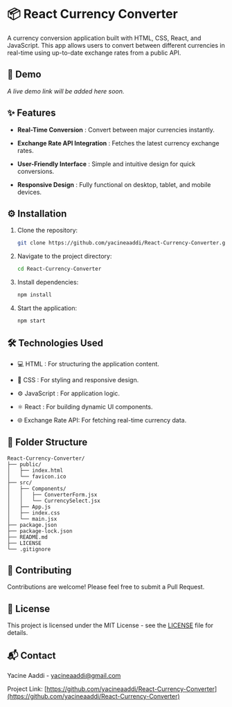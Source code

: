 # 📦 React Currency Converter

A currency conversion application built with HTML, CSS, React, and JavaScript. This app allows users to convert between different currencies in real-time using up-to-date exchange rates from a public API.

## 🔗 Demo

_A live demo link will be added here soon._

## ✨ Features

- **Real-Time Conversion** : Convert between major currencies instantly.

- **Exchange Rate API Integration** : Fetches the latest currency exchange rates.

- **User-Friendly Interface** : Simple and intuitive design for quick conversions.

- **Responsive Design** : Fully functional on desktop, tablet, and mobile devices.

## ⚙️ Installation

1. Clone the repository:

   ```bash
   git clone https://github.com/yacineaaddi/React-Currency-Converter.git
   ```

2. Navigate to the project directory:

   ```bash
   cd React-Currency-Converter
   ```

3. Install dependencies:

   ```bash
   npm install
   ```

4. Start the application:
   ```bash
   npm start
   ```

## 🛠️ Technologies Used

- 💻 HTML : For structuring the application content.

- 🎨 CSS : For styling and responsive design.

- ⚙️ JavaScript : For application logic.

- ⚛️ React : For building dynamic UI components.

- 🌐 Exchange Rate API: For fetching real-time currency data.

## 📁 Folder Structure

```
React-Currency-Converter/
├── public/
│   ├── index.html
│   └── favicon.ico
├── src/
│   ├── Components/
│   │   ├── ConverterForm.jsx
│   │   └── CurrencySelect.jsx
│   ├── App.js
│   ├── index.css
│   └── main.jsx
├── package.json
├── package-lock.json
├── README.md
├── LICENSE
└── .gitignore
```

## 🤝 Contributing

Contributions are welcome! Please feel free to submit a Pull Request.

## 📄 License

This project is licensed under the MIT License - see the [LICENSE](LICENSE) file for details.

## 📬 Contact

Yacine Aaddi - [yacineaaddi@gmail.com](mailto:yacineaaddi@gmail.com)

Project Link: [https://github.com/yacineaaddi/React-Currency-Converter](https://github.com/yacineaaddi/React-Currency-Converter)
